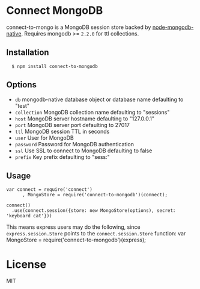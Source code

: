 # Connect MongoDB

connect-to-mongo is a MongoDB session store backed by [node-mongodb-native](https://github.com/mongodb/node-mongodb-native). Requires mongodb >= `2.2.0` for ttl collections.

## Installation

	  $ npm install connect-to-mongodb

## Options

  - `db` mongodb-native database object or database name defaulting to "test"
  - `collection` MongoDB collection name defaulting to "sessions"
  - `host` MongoDB server hostname defaulting to "127.0.0.1"
  - `port` MongoDB server port defaulting to 27017
  - `ttl` MongoDB session TTL in seconds
  - `user` User for MongoDB
  - `password` Password for MongoDB authentication
  - `ssl` Use SSL to connect to MongoDB defaulting to false
  - `prefix` Key prefix defaulting to "sess:"

## Usage

    var connect = require('connect')
	 	  , MongoStore = require('connect-to-mongodb')(connect);

    connect()
      .use(connect.session({store: new MongoStore(options), secret: 'keyboard cat'}))

 This means express users may do the following, since `express.session.Store` points to the `connect.session.Store` function:
    var MongoStore = require('connect-to-mongodb')(express);

# License

  MIT